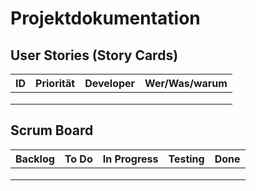 # Projektdokumentation

## User Stories (Story Cards)

| ID | Priorität | Developer | Wer/Was/warum |
| ------- | ------- | ------- | ------- |
|         |         |         |         |
|         |         |         |         |
|         |         |         |         | 

## Scrum Board

| Backlog | To Do | In Progress | Testing | Done |
| ------- | ------- | ------- | ------- | ------- |
|         |         |         |         |         |
|         |         |         |         |         |
|         |         |         |         |         |

